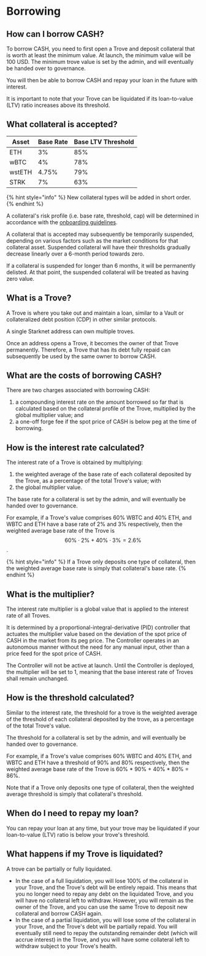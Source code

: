 # Borrowing

## How can I borrow CASH?

To borrow CASH, you need to first open a Trove and deposit collateral that is worth at least the minimum value. At launch, the minimum value will be 100 USD. The minimum trove value is set by the admin, and will eventually be handed over to governance.

You will then be able to borrow CASH and repay your loan in the future with interest.

It is important to note that your Trove can be liquidated if its loan-to-value (LTV) ratio increases above its threshold.

## What collateral is accepted?

| Asset  | Base Rate | Base LTV Threshold |
| ------ | --------- | ------------------ |
| ETH    | 3%        | 85%                |
| wBTC   | 4%        | 78%                |
| wstETH | 4.75%     | 79%                |
| STRK   | 7%        | 63%                |

{% hint style="info" %}
New collateral types will be added in short order.
{% endhint %}

A collateral's risk profile (i.e. base rate, threshold, cap) will be determined in accordance with the [onboarding guidelines](technical-documentation/governance/onboarding-collateral.md).

A collateral that is accepted may subsequently be temporarily suspended, depending on various factors such as the market conditions for that collateral asset. Suspended collateral will have their thresholds gradually decrease linearly over a 6-month period towards zero.

If a collateral is suspended for longer than 6 months, it will be permanently delisted. At that point, the suspended collateral will be treated as having zero value.

## What is a Trove?

A Trove is where you take out and maintain a loan, similar to a Vault or collateralized debt position (CDP) in other similar protocols.

A single Starknet address can own multiple troves.

Once an address opens a Trove, it becomes the owner of that Trove permanently. Therefore, a Trove that has its debt fully repaid can subsequently be used by the same owner to borrow CASH.

## What are the costs of borrowing CASH?

There are two charges associated with borrowing CASH:

1. a compounding interest rate on the amount borrowed so far that is calculated based on the collateral profile of the Trove, multiplied by the global multiplier value; and
2. a one-off forge fee if the spot price of CASH is below peg at the time of borrowing.

## How is the interest rate calculated?

The interest rate of a Trove is obtained by multiplying:

1. the weighted average of the base rate of each collateral deposited by the Trove, as a percentage of the total Trove's value; with
2. the global multiplier value.

The base rate for a collateral is set by the admin, and will eventually be handed over to governance.

For example, if a Trove's value comprises 60% WBTC and 40% ETH, and WBTC and ETH have a base rate of 2% and 3% respectively, then the weighted average base rate of the Trove is $$60\% \cdot 2\% + 40\% \cdot 3\% = 2.6\%$$.

{% hint style="info" %}
If a Trove only deposits one type of collateral, then the weighted average base rate is simply that collateral's base rate.
{% endhint %}

## What is the multiplier?

The interest rate multiplier is a global value that is applied to the interest rate of all Troves.&#x20;

It is determined by a proportional-integral-derivative (PID) controller that actuates the multiplier value based on the deviation of the spot price of CASH in the market from its peg price. The Controller operates in an autonomous manner without the need for any manual input, other than a price feed for the spot price of CASH.

The Controller will not be active at launch. Until the Controller is deployed, the multiplier will be set to 1, meaning that the base interest rate of Troves shall remain unchanged.

## How is the threshold calculated?

Similar to the interest rate, the threshold for a trove is the weighted average of the threshold of each collateral deposited by the trove, as a percentage of the total Trove's value.

The threshold for a collateral is set by the admin, and will eventually be handed over to governance.

For example, if a Trove's value comprises 60% WBTC and 40% ETH, and WBTC and ETH have a threshold of 90% and 80% respectively, then the weighted average base rate of the Trove is 60% \* 90% + 40% \* 80% = 86%.

Note that if a Trove only deposits one type of collateral, then the weighted average threshold is simply that collateral's threshold.

## When do I need to repay my loan?

You can repay your loan at any time, but your trove may be liquidated if your loan-to-value (LTV) ratio is below your trove's threshold.

## What happens if my Trove is liquidated?

A trove can be partially or fully liquidated.&#x20;

* In the case of a full liquidation, you will lose 100% of the collateral in your Trove, and the Trove's debt will be entirely repaid. This means that you no longer need to repay any debt on the liquidated Trove, and you will have no collateral left to withdraw. However, you will remain as the owner of the Trove, and you can use the same Trove to deposit new collateral and borrow CASH again.
* In the case of a partial liquidation, you will lose some of the collateral in your Trove, and the Trove's debt will be partially repaid. You will eventually still need to repay the outstanding remainder debt (which will accrue interest) in the Trove, and you will have some collateral left to withdraw subject to your Trove's health.


